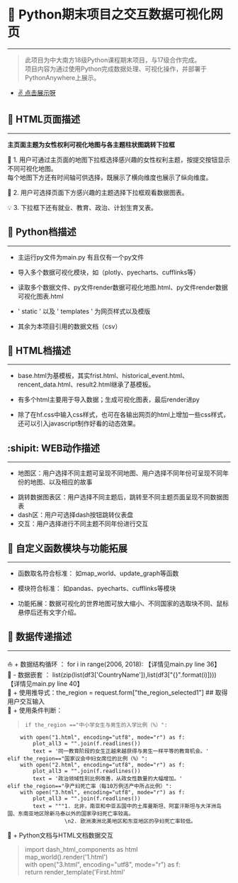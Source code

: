 #  :star2: Python期末项目之交互数据可视化网页

---
> 此项目为中大南方18级Python课程期末项目，与17级合作完成。<br>
项目内容为通过使用Python完成数据处理、可视化操作，并部署于PythonAnywhere上展示。
+ [ :v: 点击展示呀](http://womenpowerteam.pythonanywhere.com/)

##  :page_facing_up: HTML页面描述
---
**主页面主题为女性权利可视化地图与各主题柱状图跳转下拉框**

 :mega: 1. 用户可通过主页面的地图下拉框选择感兴趣的女性权利主题，按提交按钮显示不同可视化地图。<br>每个地图下方还有时间轴可供选择，既展示了横向维度也展示了纵向维度。
 
 :low_brightness: 2. 用户可选择页面下方感兴趣的主题选择下拉框观看数据图表。
 
 :bulb: 3. 下拉框下还有就业、教育、政治、计划生育叉表。

##  :large_blue_diamond: Python档描述
---
+ 主运行py文件为main.py 有且仅有一个py文件
- 导入多个数据可视化模块，如（plotly、pyecharts、cufflinks等）
+ 读取多个数据文件、py文件render数据可视化地图.html、py文件render数据可视化图表.html
- ' static ' 以及 ' templates ' 为网页样式以及模版
+ 其余为本项目引用的数据文档（csv）

##  :large_orange_diamond: HTML档描述
---
+ base.html为基模板，其实frist.html、historical_event.html、rencent_data.html、result2.html继承了基模板。
- 有多个html主要用于导入数据；生成可视化图表，最后render进py
+ 除了在hf.css中输入css样式，也可在各输出网页的html上增加一些css样式，还可以引入javascript制作好看的动态效果。

## :shipit: WEB动作描述
---
+ 地图区：用户选择不同主题可呈现不同地图、用户选择不同年份可呈现不同年份的地图、以及相应的故事
- 跳转数据图表区：用户选择不同主题后，跳转至不同主题页面呈现不同数据图表
- dash区：用户可选择dash按钮跳转仪表盘
- 交互：用户选择进行不同主题不同年份进行交互

## :white_flower: 自定义函数模块与功能拓展
---
+ 函数取名符合标准： 如map_world、update_graph等函数
- 模块符合标准： 如pandas、pyecharts、cufflinks等模块
+ 功能拓展：数据可视化的世界地图可放大缩小、不同国家的选取块不同、鼠标悬停后还有文字介绍。

## :vhs: 数据传递描述
---
 :sailboat: + 数据结构循环 ： for i in range(2006, 2018):  【详情见main.py line 36】<br>
 :tram: - 数据嵌套 ： list(zip(list(df3['CountryName']),list(df3["{}".format(i)])))  【详情见main.py line 40】<br>
 :aerial_tramway: + 使用推导式：the_region = request.form["the_region_selected1"] ## 取得用户交互输入<br>
 :suspension_railway: + 使用条件判断：<br>

>     if the_region =="中小学女生与男生的入学比例（%）":
        with open("1.html", encoding="utf8", mode="r") as f:                  
            plot_all3 = "".join(f.readlines())  
            text = '同一教育阶段的女生正越来越获得与男生一样平等的教育机会。'
    elif the_region=="国家议会中妇女席位的比例（%）":
        with open("2.html", encoding="utf8", mode="r") as f:                  
            plot_all3 = "".join(f.readlines())
            text = '政治领域性别比例改善，从政女性数量的大幅增加。'
    elif the_region=="孕产妇死亡率（每10万例活产中所占比例）":
        with open("3.html", encoding="utf8", mode="r") as f:                  
            plot_all3 = "".join(f.readlines())
            text = """1. 北非，南亚和中亚五国中的土库曼斯坦、阿富汗斯坦与大洋洲岛国、东南亚地区除新马泰以外的国家孕妇死亡率较高。
					  \n2. 欧洲澳洲北美地区和东亚地区的孕妇死亡率较低。

 :train2: + Python文档与HTML文档数据交互
> import dash_html_components as html<br>
map_world().render('1.html')<br>
with open("3.html", encoding="utf8", mode="r") as f: <br>
return render_template('First.html'

